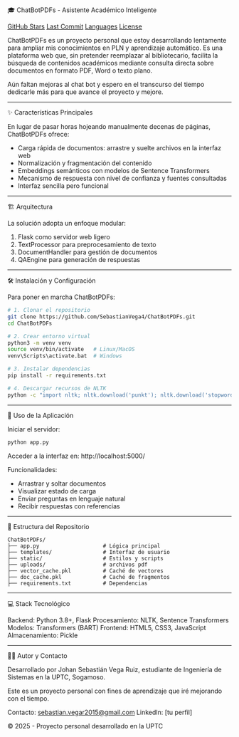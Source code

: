 🎓 ChatBotPDFs - Asistente Académico Inteligente

[GitHub Stars](https://img.shields.io/github/stars/SebastianVega4/ChatBotPDFs?style=for-the-badge)
[Last Commit](https://img.shields.io/github/last-commit/SebastianVega4/ChatBotPDFs?style=for-the-badge)
[Languages](https://img.shields.io/github/languages/top/SebastianVega4/ChatBotPDFs?style=for-the-badge)
[License](https://img.shields.io/badge/License-GPL%203.0-blue?style=for-the-badge)

ChatBotPDFs es un proyecto personal que estoy desarrollando lentamente para ampliar mis conocimientos en PLN y aprendizaje automático. Es una plataforma web que, sin pretender reemplazar al bibliotecario, facilita la búsqueda de contenidos académicos mediante consulta directa sobre documentos en formato PDF, Word o texto plano. 

Aún faltan mejoras al chat bot y espero en el transcurso del tiempo dedicarle más para que avance el proyecto y mejore.

---

✨ Características Principales

En lugar de pasar horas hojeando manualmente decenas de páginas, ChatBotPDFs ofrece:

- Carga rápida de documentos: arrastre y suelte archivos en la interfaz web
- Normalización y fragmentación del contenido
- Embeddings semánticos con modelos de Sentence Transformers
- Mecanismo de respuesta con nivel de confianza y fuentes consultadas
- Interfaz sencilla pero funcional

---

🏗️ Arquitectura

La solución adopta un enfoque modular:

1. Flask como servidor web ligero
2. TextProcessor para preprocesamiento de texto
3. DocumentHandler para gestión de documentos
4. QAEngine para generación de respuestas

---

🛠️ Instalación y Configuración

Para poner en marcha ChatBotPDFs:

```bash
# 1. Clonar el repositorio
git clone https://github.com/SebastianVega4/ChatBotPDFs.git
cd ChatBotPDFs

# 2. Crear entorno virtual
python3 -m venv venv
source venv/bin/activate   # Linux/MacOS
venv\Scripts\activate.bat  # Windows

# 3. Instalar dependencias
pip install -r requirements.txt

# 4. Descargar recursos de NLTK
python -c "import nltk; nltk.download('punkt'); nltk.download('stopwords')"
```

---

🚀 Uso de la Aplicación

Iniciar el servidor:

```bash
python app.py
```
Acceder a la interfaz en:
http://localhost:5000/

Funcionalidades:
- Arrastrar y soltar documentos
- Visualizar estado de carga
- Enviar preguntas en lenguaje natural
- Recibir respuestas con referencias

---

📂 Estructura del Repositorio

```text
ChatBotPDFs/
├── app.py                    # Lógica principal
├── templates/                # Interfaz de usuario
├── static/                   # Estilos y scripts
├── uploads/                  # archivos pdf
├── vector_cache.pkl          # Caché de vectores
├── doc_cache.pkl             # Caché de fragmentos
├── requirements.txt          # Dependencias
```

---

💻 Stack Tecnológico

Backend: Python 3.8+, Flask
Procesamiento: NLTK, Sentence Transformers
Modelos: Transformers (BART)
Frontend: HTML5, CSS3, JavaScript
Almacenamiento: Pickle

---

👨‍💻 Autor y Contacto

Desarrollado por Johan Sebastián Vega Ruiz, estudiante de Ingeniería de Sistemas en la UPTC, Sogamoso.

Este es un proyecto personal con fines de aprendizaje que iré mejorando con el tiempo.

Contacto:
sebastian.vegar2015@gmail.com
LinkedIn: [tu perfil]

© 2025 - Proyecto personal desarrollado en la UPTC